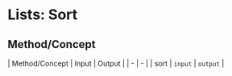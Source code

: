 # Lists: Sort

## Method/Concept

| Method/Concept | Input | Output |
| - | - |
| sort | `input` | `output` |